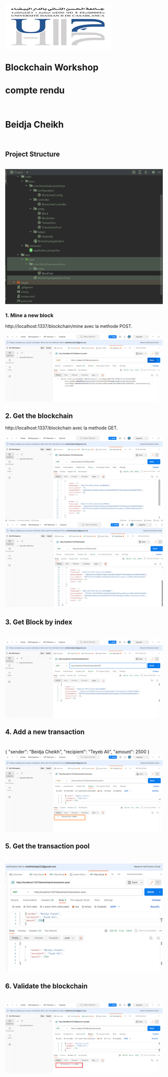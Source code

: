 
<img src="assets/img0.png"><br>
<h1>Blockchain Workshop</h1>
<h1>compte rendu</h1><br>
<h1>Beidja Cheikh </h1><br>
<h2>Project Structure</h2><br>
<img src="assets/img.png"><br>

### 1. Mine a new block

http://localhost:1337/blockchain/mine avec la methode  POST.<br><br>
<img src="assets/img1.png"><br>
## 2. Get the blockchain
http://localhost:1337/blockchain avec la methode  GET.<br><br>
<img src="assets/img2.png"><br>
<img src="assets/img3.png"><br>
## 3. Get Block by index<br><br>
<img src="assets/img4.png"><br>
## 4. Add a new transaction <br><br>
  { "sender": "Beidja Cheikh",
    "recipient": "Teyeb Ali",
    "amount": 2500
    }
 <img src="assets/img5.png"><br>
## 5. Get the transaction pool<br><br>
<img src="assets/img6.png"><br>
## 6. Validate the blockchain <br><br>
<img src="assets/img7.png"><br>









